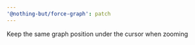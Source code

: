 ```yaml
---
'@nothing-but/force-graph': patch
---
```


Keep the same graph position under the cursor when zooming
